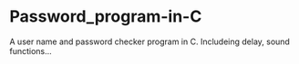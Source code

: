 # Password_program-in-C
A user name and password checker program in C. Includeing delay, sound functions...
